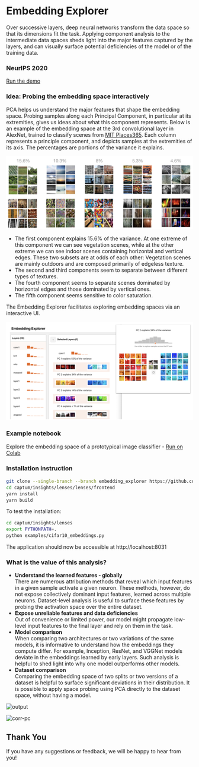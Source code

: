 # Embedding Explorer


Over successive layers, deep neural networks transform the data space so that its dimensions fit the task. Applying component analysis to the intermediate data spaces sheds light into the major features captured by the layers, and can visually surface potential deficiencies of the model or of the training data. 

### NeurIPS 2020
[Run the demo](https://mbx.juniorrojas.com/)

### Idea: Probing the embedding space interactively

PCA helps us understand the major features that shape the embedding space. Probing samples along each Principal Component, in particular at its extremities, gives us ideas about what this component represents. Below is an example of the embedding space at the 3rd convolutional layer in AlexNet, trained to classify scenes from [MIT Places365](http://places2.csail.mit.edu/). Each column represents a principle component, and depicts samples at the extremities of its axis. The percentages are portions of the variance it explains.

<p align="center">
<img src="/sample_imgs/PCA_on_Places365_AlexNet.jpg" alt="Embedding of Layer3 in AlexNet trained on Places365" width="700" title="The top-5 Principal Components at the 3rd convolutional layer of AlexNet, trained to classify Places365 scenes. Each column represents a principle component, and depicts samples at the extremities of its axis. The percentages are portions of the variance it explains.
"/>
</p>

* The first component explains 15.6% of the variance. At one extreme of this component we can see vegetation scenes, while at the other extreme we can see indoor scenes containing horizontal and vertical edges. These two subsets are at odds of each other: Vegetation scenes are mainly outdoors and are composed primarily of edgeless texture.
* The second and third components seem to separate between different types of textures.
* The fourth component seems to separate scenes dominated by horizontal edges and those dominated by vertical ones.
* The fifth component seems sensitive to color saturation. 

The Embedding Explorer facilitates exploring embedding spaces via an interactive UI.
<p align="center">
<img src="/sample_imgs/PCA_on_ImageNet_ResNet_Layer1.png" alt="Embedding of Layer1 in ResNet trained on ImageNet" width="700" title="ProbingtheembeddingspacesofaResNet-18ImageNetclassifier.Directionsinthese spaces determined by PCA reveal significant features gradually learned by the model to discriminate between the classes. In the first layer the majority of the variance corresponds to image brightness, dominance of orange or blue pixels, and dominance of green or purple pixels."/>
</p>

### Example notebook
Explore the embedding space of a prototypical image classifier -
[Run on Colab](https://colab.research.google.com/drive/1NdVAR4b1cwVeibxbh2_q6RVcO3ilaYca?usp=sharing#scrollTo=d4UkWTvB-B5N)

### Installation instruction

```sh
git clone --single-branch --branch embedding_explorer https://github.com/pytorch/captum.git
cd captum/insights/lenses/lenses/frontend
yarn install
yarn build
```

To test the installation:

```sh
cd captum/insights/lenses
export PYTHONPATH=.
python examples/cifar10_embeddings.py
```
The application should now be accessible at http://localhost:8031


### What is the value of this analysis?
* **Understand the learned features - globally** <br>
There are numerous attribution methods that reveal which input features in a given sample activate a given neuron. These methods, however, do not expose collectively dominant input features, learned across multiple neurons. Dataset-level analysis is useful to surface these features by probing the activation space over the entire dataset.
* **Expose unreliable features and data deficiencies** <br>
Out of convenience or limited power, our model might propagate low-level input features to the final layer and rely on them in the task.
* **Model comparison** <br>
When comparing two architectures or two variations of the same models, it is informative to understand how the embeddings they compute differ. For example, Inception, ResNet, and VGGNet models deviate in the embeddings learned by early layers. Such analysis is helpful to shed light into why one model outperforms other models.  
* **Dataset comparison** <br>
Comparing the embedding space of two splits or two versions of a dataset is helpful to surface significant deviations in their distribution. It is possible to apply space probing using PCA directly to the dataset space, without having a model.

![output](https://user-images.githubusercontent.com/2767767/90686463-9683a300-e228-11ea-96c7-ecda74981ced.gif)

![corr-pc](https://user-images.githubusercontent.com/2767767/90686933-49ec9780-e229-11ea-8268-98b120c02015.gif)

## Thank You

If you have any suggestions or feedback, we will be happy to hear from you!
